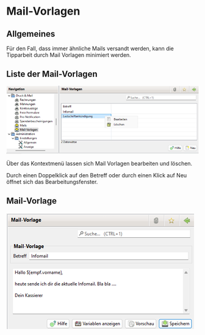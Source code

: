 # Mail-Vorlagen

## Allgemeines

Für den Fall, dass immer ähnliche Mails versandt werden, kann die Tipparbeit durch Mail Vorlagen minimiert werden.

## Liste der Mail-Vorlagen

![](../../../v3.0.x/druckmail/img/MailVorlagenListeView.png)

Über das Kontextmenü lassen sich Mail Vorlagen bearbeiten und löschen.

Durch einen Doppelklick auf den Betreff oder durch einen Klick auf Neu öffnet sich das Bearbeitungsfenster.

## Mail-Vorlage

![](../../../v3.0.x/druckmail/img/MailVorlagenView.png)
